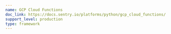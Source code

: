 ```yaml
---
name: GCP Cloud Functions
doc_link: https://docs.sentry.io/platforms/python/gcp_cloud_functions/
support_level: production
type: framework
---
```

